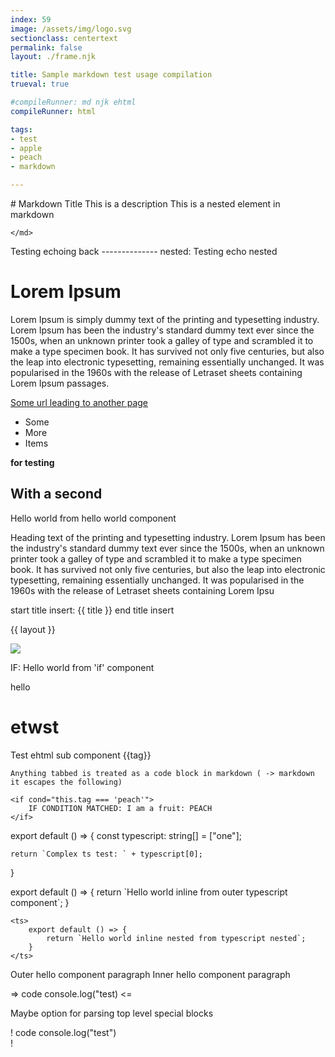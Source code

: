 ```yaml
---
index: 59
image: /assets/img/logo.svg
sectionclass: centertext
permalink: false
layout: ./frame.njk

title: Sample markdown test usage compilation
trueval: true

#compileRunner: md njk ehtml
compileRunner: html

tags:
- test
- apple
- peach
- markdown

---
```


<md>
# Markdown Title
This is a description
    <md>
    This is a nested element in markdown

    </md>
</md>

<echo>
    Testing echoing back --------------  
    <echo>nested: Testing echo nested</echo>  
</echo>

# Lorem Ipsum

Lorem Ipsum is simply dummy text of the printing and typesetting industry. Lorem Ipsum has been the industry's standard dummy text ever since the 1500s, when an unknown printer took a galley of type and scrambled it to make a type specimen book. It has survived not only five centuries, but also the leap into electronic typesetting, remaining essentially unchanged. It was popularised in the 1960s with the release of Letraset sheets containing Lorem Ipsum passages.

[Some url leading to another page](/another-page)

- Some
- More
- Items

**for testing**

## With a second

<hello>
    Hello world from hello world component
</hello>

Heading text of the printing and typesetting industry. Lorem Ipsum has been the industry's standard dummy text ever since the 1500s, when an unknown printer took a galley of type and scrambled it to make a type specimen book. It has survived not only five centuries, but also the leap into electronic typesetting, remaining essentially unchanged. It was popularised in the 1960s with the release of Letraset sheets containing Lorem Ipsu

start title insert:
{{ title }}
end title insert

{{ layout }}

<img src="{{image}}" />

<if cond="this.index <= 100">
    <p class="ifyes">
        IF: Hello world from 'if' component
    <p>
</if>

hello

# etwst

<ehtml>
    Test ehtml sub component
</ehtml>

<for it="tag" of="tags">
    <hello>
        <span>{{tag}}</span>
    </hello>

    Anything tabbed is treated as a code block in markdown ( -> markdown it escapes the following)

    <if cond="this.tag === 'peach'">
        IF CONDITION MATCHED: I am a fruit: PEACH
    </if>

</for>


<ts>
export default () => {
    const typescript: string[] = ["one"];

    return `Complex ts test: ` + typescript[0];
}
</ts>

<ts>
export default () => {
    return `Hello world inline from outer typescript component`;
}

    <ts>
        export default () => {
            return `Hello world inline nested from typescript nested`;
        }
    </ts>
</ts>

<hello>
Outer hello component paragraph
    <hello>Inner hello component paragraph</hello>
</hello>


=> code
    console.log("test)
<=

Maybe option for parsing top level special blocks

! code
  console.log("test")  
!